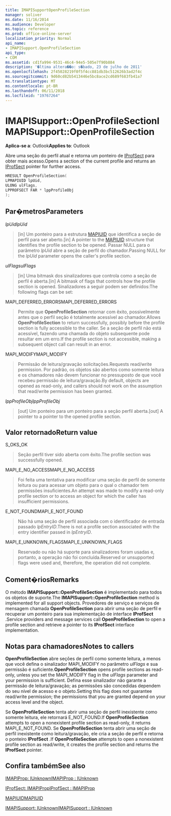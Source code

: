 ```yaml
---
title: IMAPISupportOpenProfileSection
manager: soliver
ms.date: 11/16/2014
ms.audience: Developer
ms.topic: reference
ms.prod: office-online-server
localization_priority: Normal
api_name:
- IMAPISupport.OpenProfileSection
api_type:
- COM
ms.assetid: cd1fa994-9531-46c4-94e5-505e7f90b884
description: '�ltima altera��o: s�bado, 23 de julho de 2011'
ms.openlocfilehash: 2f45028219f0f5f4cc881db3bc512626b3ad2f4c
ms.sourcegitcommit: 9d60cd82b5413446e5bc8ace2cd689f683fb41a7
ms.translationtype: MT
ms.contentlocale: pt-BR
ms.lasthandoff: 06/11/2018
ms.locfileid: "19767264"
---
```

# <a name="imapisupportopenprofilesection"></a><span data-ttu-id="dca9d-103">IMAPISupport::OpenProfileSection</span><span class="sxs-lookup"><span data-stu-id="dca9d-103">IMAPISupport::OpenProfileSection</span></span>

  
  
<span data-ttu-id="dca9d-104">**Aplica-se a**: Outlook</span><span class="sxs-lookup"><span data-stu-id="dca9d-104">**Applies to**: Outlook</span></span> 
  
<span data-ttu-id="dca9d-105">Abre uma seção do perfil atual e retorna um ponteiro de [IProfSect](iprofsectimapiprop.md) para obter mais acesso.</span><span class="sxs-lookup"><span data-stu-id="dca9d-105">Opens a section of the current profile and returns an [IProfSect](iprofsectimapiprop.md) pointer for further access.</span></span> 
  
```cpp
HRESULT OpenProfileSection(
LPMAPIUID lpUid,
ULONG ulFlags,
LPPROFSECT FAR * lppProfileObj
);
```

## <a name="parameters"></a><span data-ttu-id="dca9d-106">Par�metros</span><span class="sxs-lookup"><span data-stu-id="dca9d-106">Parameters</span></span>

 <span data-ttu-id="dca9d-107">_lpUid_</span><span class="sxs-lookup"><span data-stu-id="dca9d-107">_lpUid_</span></span>
  
> <span data-ttu-id="dca9d-108">[in] Um ponteiro para a estrutura [MAPIUID](mapiuid.md) que identifica a seção de perfil para ser aberto.</span><span class="sxs-lookup"><span data-stu-id="dca9d-108">[in] A pointer to the [MAPIUID](mapiuid.md) structure that identifies the profile section to be opened.</span></span> <span data-ttu-id="dca9d-109">Passar NULL para o parâmetro _lpUid_ abre a seção de perfil do chamador.</span><span class="sxs-lookup"><span data-stu-id="dca9d-109">Passing NULL for the  _lpUid_ parameter opens the caller's profile section.</span></span> 
    
 <span data-ttu-id="dca9d-110">_ulFlags_</span><span class="sxs-lookup"><span data-stu-id="dca9d-110">_ulFlags_</span></span>
  
> <span data-ttu-id="dca9d-111">[in] Uma bitmask dos sinalizadores que controla como a seção de perfil é aberta.</span><span class="sxs-lookup"><span data-stu-id="dca9d-111">[in] A bitmask of flags that controls how the profile section is opened.</span></span> <span data-ttu-id="dca9d-112">Sinalizadores a seguir podem ser definidos:</span><span class="sxs-lookup"><span data-stu-id="dca9d-112">The following flags can be set:</span></span>
    
<span data-ttu-id="dca9d-113">MAPI_DEFERRED_ERRORS</span><span class="sxs-lookup"><span data-stu-id="dca9d-113">MAPI_DEFERRED_ERRORS</span></span> 
  
> <span data-ttu-id="dca9d-114">Permite que **OpenProfileSection** retornar com êxito, possivelmente antes que o perfil seção é totalmente acessível ao chamador.</span><span class="sxs-lookup"><span data-stu-id="dca9d-114">Allows **OpenProfileSection** to return successfully, possibly before the profile section is fully accessible to the caller.</span></span> <span data-ttu-id="dca9d-115">Se a seção de perfil não está acessível, fazendo uma chamada do objeto subsequente pode resultar em um erro.</span><span class="sxs-lookup"><span data-stu-id="dca9d-115">If the profile section is not accessible, making a subsequent object call can result in an error.</span></span> 
    
<span data-ttu-id="dca9d-116">MAPI_MODIFY</span><span class="sxs-lookup"><span data-stu-id="dca9d-116">MAPI_MODIFY</span></span> 
  
> <span data-ttu-id="dca9d-117">Permissão de leitura/gravação solicitações.</span><span class="sxs-lookup"><span data-stu-id="dca9d-117">Requests read/write permission.</span></span> <span data-ttu-id="dca9d-118">Por padrão, os objetos são abertos como somente leitura e os chamadores não devem funcionar no pressuposto de que você recebeu permissão de leitura/gravação.</span><span class="sxs-lookup"><span data-stu-id="dca9d-118">By default, objects are opened as read-only, and callers should not work on the assumption that read/write permission has been granted.</span></span> 
    
 <span data-ttu-id="dca9d-119">_lppProfileObj_</span><span class="sxs-lookup"><span data-stu-id="dca9d-119">_lppProfileObj_</span></span>
  
> <span data-ttu-id="dca9d-120">[out] Um ponteiro para um ponteiro para a seção perfil aberta.</span><span class="sxs-lookup"><span data-stu-id="dca9d-120">[out] A pointer to a pointer to the opened profile section.</span></span>
    
## <a name="return-value"></a><span data-ttu-id="dca9d-121">Valor retornado</span><span class="sxs-lookup"><span data-stu-id="dca9d-121">Return value</span></span>

<span data-ttu-id="dca9d-122">S_OK</span><span class="sxs-lookup"><span data-stu-id="dca9d-122">S_OK</span></span> 
  
> <span data-ttu-id="dca9d-123">Seção perfil tiver sido aberta com êxito.</span><span class="sxs-lookup"><span data-stu-id="dca9d-123">The profile section was successfully opened.</span></span>
    
<span data-ttu-id="dca9d-124">MAPI_E_NO_ACCESS</span><span class="sxs-lookup"><span data-stu-id="dca9d-124">MAPI_E_NO_ACCESS</span></span> 
  
> <span data-ttu-id="dca9d-125">Foi feita uma tentativa para modificar uma seção de perfil de somente leitura ou para acessar um objeto para o qual o chamador tem permissões insuficientes.</span><span class="sxs-lookup"><span data-stu-id="dca9d-125">An attempt was made to modify a read-only profile section or to access an object for which the caller has insufficient permissions.</span></span>
    
<span data-ttu-id="dca9d-126">E_NOT_FOUND</span><span class="sxs-lookup"><span data-stu-id="dca9d-126">MAPI_E_NOT_FOUND</span></span> 
  
> <span data-ttu-id="dca9d-127">Não há uma seção de perfil associada com o identificador de entrada passado _lpEntryID_.</span><span class="sxs-lookup"><span data-stu-id="dca9d-127">There is not a profile section associated with the entry identifier passed in  _lpEntryID_.</span></span>
    
<span data-ttu-id="dca9d-128">MAPI_E_UNKNOWN_FLAGS</span><span class="sxs-lookup"><span data-stu-id="dca9d-128">MAPI_E_UNKNOWN_FLAGS</span></span> 
  
> <span data-ttu-id="dca9d-129">Reservado ou não há suporte para sinalizadores foram usadas e, portanto, a operação não foi concluída.</span><span class="sxs-lookup"><span data-stu-id="dca9d-129">Reserved or unsupported flags were used and, therefore, the operation did not complete.</span></span>
    
## <a name="remarks"></a><span data-ttu-id="dca9d-130">Coment�rios</span><span class="sxs-lookup"><span data-stu-id="dca9d-130">Remarks</span></span>

<span data-ttu-id="dca9d-131">O método **IMAPISupport::OpenProfileSection** é implementado para todos os objetos de suporte.</span><span class="sxs-lookup"><span data-stu-id="dca9d-131">The **IMAPISupport::OpenProfileSection** method is implemented for all support objects.</span></span> <span data-ttu-id="dca9d-132">Provedores de serviço e serviços de mensagem chamada **OpenProfileSection** para abrir uma seção de perfil e recuperar um ponteiro para sua implementação de interface **IProfSect** .</span><span class="sxs-lookup"><span data-stu-id="dca9d-132">Service providers and message services call **OpenProfileSection** to open a profile section and retrieve a pointer to its **IProfSect** interface implementation.</span></span> 
  
## <a name="notes-to-callers"></a><span data-ttu-id="dca9d-133">Notas para chamadores</span><span class="sxs-lookup"><span data-stu-id="dca9d-133">Notes to callers</span></span>

 <span data-ttu-id="dca9d-134">**OpenProfileSection** abre seções de perfil como somente leitura, a menos que você defina o sinalizador MAPI_MODIFY no parâmetro _ulFlags_ e sua permissão é suficiente.</span><span class="sxs-lookup"><span data-stu-id="dca9d-134">**OpenProfileSection** opens profile sections as read-only, unless you set the MAPI_MODIFY flag in the  _ulFlags_ parameter and your permission is sufficient.</span></span> <span data-ttu-id="dca9d-135">Defina esse sinalizador não garante a permissão de leitura/gravação; as permissões são concedidas dependem do seu nível de acesso e o objeto.</span><span class="sxs-lookup"><span data-stu-id="dca9d-135">Setting this flag does not guarantee read/write permission; the permissions that you are granted depend on your access level and the object.</span></span> 
  
<span data-ttu-id="dca9d-136">Se **OpenProfileSection** tenta abrir uma seção de perfil inexistente como somente leitura, ele retornará E_NOT_FOUND.</span><span class="sxs-lookup"><span data-stu-id="dca9d-136">If **OpenProfileSection** attempts to open a nonexistent profile section as read-only, it returns MAPI_E_NOT_FOUND.</span></span> <span data-ttu-id="dca9d-137">Se **OpenProfileSection** tenta abrir uma seção de perfil inexistente como leitura/gravação, ele cria a seção de perfil e retorna o ponteiro **IProfSect** .</span><span class="sxs-lookup"><span data-stu-id="dca9d-137">If **OpenProfileSection** attempts to open a nonexistent profile section as read/write, it creates the profile section and returns the **IProfSect** pointer.</span></span> 
  
## <a name="see-also"></a><span data-ttu-id="dca9d-138">Confira também</span><span class="sxs-lookup"><span data-stu-id="dca9d-138">See also</span></span>



[<span data-ttu-id="dca9d-139">IMAPIProp: IUnknown</span><span class="sxs-lookup"><span data-stu-id="dca9d-139">IMAPIProp : IUnknown</span></span>](imapipropiunknown.md)
  
[<span data-ttu-id="dca9d-140">IProfSect: IMAPIProp</span><span class="sxs-lookup"><span data-stu-id="dca9d-140">IProfSect : IMAPIProp</span></span>](iprofsectimapiprop.md)
  
[<span data-ttu-id="dca9d-141">MAPIUID</span><span class="sxs-lookup"><span data-stu-id="dca9d-141">MAPIUID</span></span>](mapiuid.md)
  
[<span data-ttu-id="dca9d-142">IMAPISupport: IUnknown</span><span class="sxs-lookup"><span data-stu-id="dca9d-142">IMAPISupport : IUnknown</span></span>](imapisupportiunknown.md)

